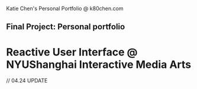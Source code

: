 Katie Chen's Personal Portfolio @ k80chen.com

## Final Project: Personal portfolio

# Reactive User Interface @ NYUShanghai Interactive Media Arts

// 04.24 UPDATE
